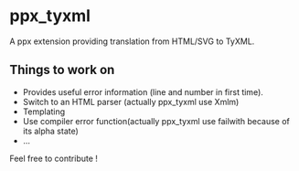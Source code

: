 # ppx_tyxml
A ppx extension providing translation from HTML/SVG to TyXML.

## Things to work on
- Provides useful error information (line and number in first time).
- Switch to an HTML parser (actually ppx_tyxml use Xmlm)
- Templating
- Use compiler error function(actually ppx_tyxml use failwith because of its alpha state)
- ...

Feel free to contribute !
